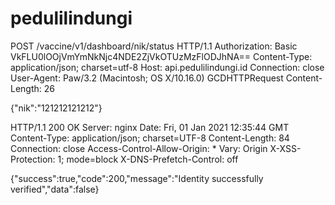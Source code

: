 # pedulilindungi


POST /vaccine/v1/dashboard/nik/status HTTP/1.1
Authorization: Basic VkFLU0lOOjVmYmNkNjc4NDE2ZjVkOTUzMzFlODJhNA==
Content-Type: application/json; charset=utf-8
Host: api.pedulilindungi.id
Connection: close
User-Agent: Paw/3.2 (Macintosh; OS X/10.16.0) GCDHTTPRequest
Content-Length: 26

{"nik":"121212121212"}



HTTP/1.1 200 OK
Server: nginx
Date: Fri, 01 Jan 2021 12:35:44 GMT
Content-Type: application/json; charset=UTF-8
Content-Length: 84
Connection: close
Access-Control-Allow-Origin: *
Vary: Origin
X-XSS-Protection: 1; mode=block
X-DNS-Prefetch-Control: off

{"success":true,"code":200,"message":"Identity successfully verified","data":false}
